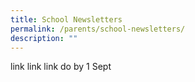 ```yaml
---
title: School Newsletters
permalink: /parents/school-newsletters/
description: ""
---
```

link link link do by 1 Sept